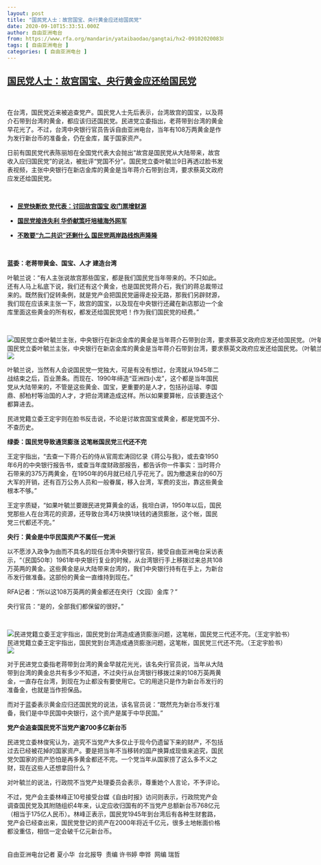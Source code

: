 ```yaml
---
layout: post
title: "国民党人士：故宫国宝、央行黄金应还给国民党"
date: 2020-09-10T15:33:51.000Z
author: 自由亚洲电台
from: https://www.rfa.org/mandarin/yataibaodao/gangtai/hx2-09102020083819.html
tags: [ 自由亚洲电台 ]
categories: [ 自由亚洲电台 ]
---
```

<!--1599752031000-->
[国民党人士：故宫国宝、央行黄金应还给国民党](https://www.rfa.org/mandarin/yataibaodao/gangtai/hx2-09102020083819.html)
------

<div>
<p> </p><p>在台湾，国民党近来被追查党产。国民党人士先后表示，台湾故宫的国宝，以及蒋介石带到台湾的黄金，都应该归还国民党。民进党立委指出，老蒋带到台湾的黄金早花光了。不过，台湾中央银行官员告诉自由亚洲电台，当年有108万两黄金是作为发行新台币的准备金，仍在金库，属于国家资产。</p><p>日前有国民党代表陈丽旭在全国党代表大会抛出“故宫是国民党从大陆带来，故宫收入应归国民党”的说法，被批评“党国不分”。国民党立委叶毓兰9日再透过脸书发表视频，主张中央银行在新店金库的黄金是当年蒋介石带到台湾，要求蔡英文政府应发还给国民党。</p><p> </p><ul><li><b><a class="external-link" href="http://www.rfa.org/mandarin/yataibaodao/gangtai/hx2-09072020094310.html"><span class="external-link">民党快断炊 党代表：讨回故宫国宝 收门票增财源</span></a></b></li></ul><ul><li><b><a class="external-link" href="http://www.rfa.org/mandarin/yataibaodao/gangtai/hx1-06112020094220.html"><span class="external-link">国民党接连失利 华侨献策吁培植海外网军</span></a></b></li></ul><ul><li><b><a class="external-link" href="http://www.rfa.org/mandarin/yataibaodao/gangtai/hcm1-06192020073851.html">不敢要“九二共识”还剩什么 国民党两岸路线炮声隆隆</a></b></li></ul><p> </p><p><b>蓝委：老蒋带黄金、国宝、人才 建造台湾</b></p><p>叶毓兰说：“有人主张说故宫那些国宝，都是我们国民党当年带来的。不只如此。还有人马上私底下说，我们还有这个黄金，也是国民党蒋介石，我们的蒋总裁带过来的。既然我们促转条例，就是党产会把国民党逼得走投无路，那我们另辟财源，我们现在应该来主张一下，故宫的国宝，以及现在中央银行还藏在新店那边一个金库里面这些黄金的所有权，都发还给国民党吧！作为我们国民党的经费。”</p><p> </p><p><div class="image-inline captioned" style="width:1280px;"><div style="width:1280px;"><img alt="国民党立委叶毓兰主张，中央银行在新店金库的黄金是当年蒋介石带到台湾，要求蔡英文政府应发还给国民党。（叶毓兰脸书）" src="https://www.rfa.org/mandarin/yataibaodao/gangtai/hx2-09102020083819.html/2.png" title="国民党立委叶毓兰主张，中央银行在新店金库的黄金是当年蒋介石带到台湾，要求蔡英文政府应发还给国民党。（叶毓兰脸书）"/></div><div class="image-caption"><span style="width:1280px;">国民党立委叶毓兰主张，中央银行在新店金库的黄金是当年蒋介石带到台湾，要求蔡英文政府应发还给国民党。（叶毓兰脸书）</span><span class="copyright"> </span></div><div id="zoomattribute"><a class="single_image" href="/mandarin/yataibaodao/gangtai/hx2-09102020083819.html/2.png" title="国民党立委叶毓兰主张，中央银行在新店金库的黄金是当年蒋介石带到台湾，要求蔡英文政府应发还给国民党。（叶毓兰脸书）"><img src="/rfa_resources/graphics/icon-zoom.png"/></a></div></div></p><p>叶毓兰说，当然有人会说国民党一党独大，可是有没有想过，台湾就从1945年二战结束之后，百业萧条。而现在、1990年缔造“亚洲四小龙”，这个都是当年国民党从大陆带来的，不管是这些黄金、国宝，更重要的是人才，包括孙运璿、李国鼎、郝柏村等治国的人才，才把台湾建造成这样。所以如果要算帐，应该要连这个都算进去。</p><p>民进党籍立委王定宇则在脸书反击说，不论是讨故宫国宝或黄金，都是党国不分、不查历史。<br/> <b> </b></p><p><b>绿委：国民党导致通货膨涨 这笔帐国民党三代还不完</b></p><p>王定宇指出，“去查一下蒋介石的侍从官周宏涛回忆录《蒋公与我》，或去查1950年6月的中央银行报告书，或查当年度财政部报告，都告诉你一件事实：当时蒋介石带来的375万两黄金，在1950年的6月就已经几乎花光了。因为撤退来台的60万大军的开销，还有百万公务人员和一般眷属，移入台湾，军费的支出，靠这些黄金根本不够。”</p><p>王定宇质疑，“如果叶毓兰要跟民进党算黄金的话，我坦白讲，1950年以后，国民党那些人在台湾花的资源，还导致台湾4万块换1块钱的通货膨胀，这个帐，国民党三代都还不完。”<br/> <b> </b></p><p><b>央行：黄金是中华民国资产不属任一党派</b></p><p>以不愿涉入政争为由而不具名的现任台湾中央银行官员，接受自由亚洲电台采访表示，“（民国50年）1961年中央银行复业的时候，从台湾银行手上移拨过来总共108万英两的黄金。这些黄金是从大陆带来台湾的，我们中央银行持有在手上，为新台币发行做准备。这部份的黄金一直维持到现在。”</p><p>RFA记者：“所以这108万英两的黄金都还在央行（文园）金库？”</p><p>央行官员：“是的，全部我们都保留的很好。”</p><p> </p><p><div class="image-inline captioned" style="width:1274px;"><div style="width:1274px;"><img alt="民进党籍立委王定宇指出，国民党到台湾造成通货膨涨问题，这笔帐，国民党三代还不完。（王定宇脸书）" src="https://www.rfa.org/mandarin/yataibaodao/gangtai/hx2-09102020083819.html/3.png" title="民进党籍立委王定宇指出，国民党到台湾造成通货膨涨问题，这笔帐，国民党三代还不完。（王定宇脸书）"/></div><div class="image-caption"><span style="width:1274px;">民进党籍立委王定宇指出，国民党到台湾造成通货膨涨问题，这笔帐，国民党三代还不完。（王定宇脸书）</span><span class="copyright"> </span></div><div id="zoomattribute"><a class="single_image" href="/mandarin/yataibaodao/gangtai/hx2-09102020083819.html/3.png" title="民进党籍立委王定宇指出，国民党到台湾造成通货膨涨问题，这笔帐，国民党三代还不完。（王定宇脸书）"><img src="/rfa_resources/graphics/icon-zoom.png"/></a></div></div></p><p>对于民进党立委指老蒋带到台湾的黄金早就花光光，该名央行官员说，当年从大陆带到台湾的黄金总共有多少不知道，不过央行从台湾银行移拨过来的108万英两黄金，一直存在台湾，到现在为止都没有要使用它。它的用途只是作为新台币发行的准备金，也就是当作担保品。</p><p>而对于蓝委表示黄金应归还国民党的说法，该名官员说：“既然充为新台币发行准备，我们是中华民国中央银行，这个资产是属于中华民国。”<br/> <b> </b></p><p><b>党产会追查国民党不当党产逾700多亿新台币</b></p><p>民进党立委林俊宪认为，追究不当党产大多仅止于现今仍遗留下来的财产，不包括过去已经被花掉的国家资产。要是把当年不当移转的国产换算成现值来追究，国民党欠国家的资产恐怕是再多黄金都还不完。一个党当年从国家捞了这么多不义之财，现在这些人还想拿回什么？</p><p>对叶毓兰的说法，行政院不当党产处理委员会表示，尊重她个人言论，不予评论。</p><p>不过，党产会主委林峰正10号接受台媒《自由时报》访问则表示，行政院党产会调查国民党及其附随组织4年来，认定应收归国有的不当党产总额新台币768亿元（相当于175亿人民币）。林峰正表示，国民党1945年到台湾后有各种生财套路，党产会已经查出来，国民党登记的资产在2000年将近千亿元，很多土地帐面价格都没重估，相信一定会破千亿元新台币。<br/> <br/> <br/> 自由亚洲电台记者 夏小华  台北报导  责编 许书婷 申铧  网编 瑞哲</p>
</div>

